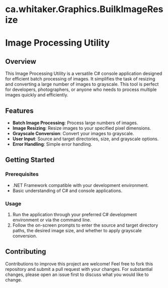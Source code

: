 # ca.whitaker.Graphics.BuilkImageResize

# Image Processing Utility

## Overview
This Image Processing Utility is a versatile C# console application designed for efficient batch processing of images. It simplifies the task of resizing and converting a large number of images to grayscale. This tool is perfect for developers, photographers, or anyone who needs to process multiple images quickly and efficiently.

## Features
- **Batch Image Processing**: Process large numbers of images.
- **Image Resizing**: Resize images to your specified pixel dimensions.
- **Grayscale Conversion**: Convert your images to grayscale.
- **User Input**: Source and target directories, size, and grayscale options.
- **Error Handling**: Simple error handling.

## Getting Started

### Prerequisites
- .NET Framework compatible with your development environment.
- Basic understanding of C# and console applications.

### Usage
1. Run the application through your preferred C# development environment or via the command line.
2. Follow the on-screen prompts to enter the source and target directory paths, the desired image size, and whether to apply grayscale conversion.

## Contributing
Contributions to improve this project are welcome! Feel free to fork this repository and submit a pull request with your changes. For substantial changes, please open an issue first to discuss what you would like to change.
